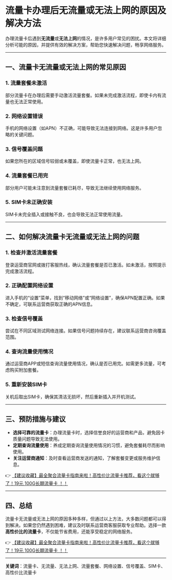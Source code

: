 # 流量卡办理后无流量或无法上网的原因及解决方法

办理流量卡后遇到**无流量**或**无法上网**的情况，是许多用户常见的困扰。本文将详细分析可能的原因，并提供有效的解决方案，帮助您快速解决问题，畅享网络服务。

---

## 一、流量卡无流量或无法上网的常见原因

### 1. 流量套餐未激活
部分流量卡在办理后需要手动激活流量套餐。如果未完成激活流程，即使卡内有流量也无法正常使用。

### 2. 网络设置错误
手机的网络设置（如APN）不正确，可能导致无法连接到网络。这是许多用户忽略的关键问题。

### 3. 信号覆盖问题
如果您所在的区域信号较弱或未覆盖，即使流量卡正常，也无法上网。

### 4. 流量套餐已用完
部分用户可能未注意到流量套餐已耗尽，导致无法继续使用网络服务。

### 5. SIM卡未正确安装
SIM卡未完全插入或接触不良，也会导致无法正常使用流量。

---

## 二、如何解决流量卡无流量或无法上网的问题

### 1. 检查并激活流量套餐
登录运营商官网或拨打客服热线，确认流量套餐是否已激活。如未激活，按照提示完成激活流程。

### 2. 正确配置网络设置
进入手机的“设置”菜单，找到“移动网络”或“网络设置”，确保APN配置正确。如果不确定，可联系运营商获取正确的APN信息。

### 3. 检查信号覆盖
尝试在不同区域测试网络连接。如果信号问题持续存在，建议联系运营商咨询覆盖范围。

### 4. 查询流量使用情况
通过运营商APP或短信查询流量使用情况，确认是否已用完。如需更多流量，可考虑购买附加套餐。

### 5. 重新安装SIM卡
关机后取出SIM卡，确保其清洁无损坏，然后重新插入并开机测试。

---

## 三、预防措施与建议

- **选择可靠的流量卡**：办理流量卡时，选择信誉良好的运营商和产品，避免因卡质量问题导致无法使用。
- **定期查询流量使用**：养成定期查询流量使用情况的习惯，避免套餐耗尽而影响使用。
- **关注运营商通知**：及时查看运营商发送的通知，了解套餐变更或服务维护信息。

👉 [【建议收藏】最全聚合流量卡指南来啦！高性价比流量卡推荐，看这个就够了！19元 100G长期流量卡 ！！](https://bit.ly/Liuliangka)

---

## 四、总结

流量卡无流量或无法上网的原因多种多样，但通过以上方法，大多数问题都可以得到解决。如果您仍然遇到困难，建议及时联系运营商客服获取专业帮助。选择一款**高性价比的流量卡**，不仅能节省费用，还能享受稳定的网络服务。

👉 [【建议收藏】最全聚合流量卡指南来啦！高性价比流量卡推荐，看这个就够了！19元 100G长期流量卡 ！！](https://bit.ly/Liuliangka)

---

**关键词**：流量卡、无流量、无法上网、流量套餐、网络设置、信号覆盖、SIM卡、高性价比流量卡